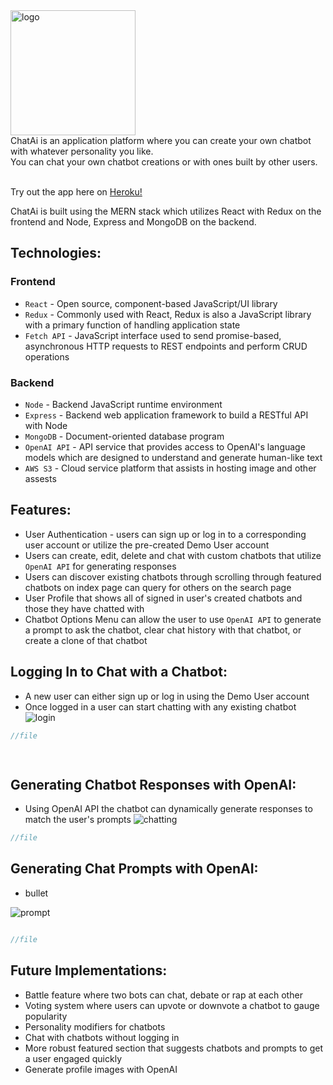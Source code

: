 <div><img width="200" alt="logo" src="https://github.com/taylormusolf/ChatAi/assets/71670060/0fda19e8-2bda-453c-8f45-12252ba59389"></div>
ChatAi is an application platform where you can create your own chatbot with whatever personality you like. 
<br />
You can chat your own chatbot creations or with ones built by other users.
<br />
<br />

Try out the app here on [Heroku!](https://chat-ai-46f1a8b5ba43.herokuapp.com/)

ChatAi is built using the MERN stack which utilizes React with Redux on the frontend and Node, Express and MongoDB on the backend.

## Technologies:

### Frontend
* `React` - Open source, component-based JavaScript/UI library
* `Redux` - Commonly used with React, Redux is also a JavaScript library with a primary function of handling application state
* `Fetch API` - JavaScript interface used to send promise-based, asynchronous HTTP requests to REST endpoints and perform CRUD operations

### Backend
* `Node` - Backend JavaScript runtime environment
* `Express` - Backend web application framework to build a RESTful API with Node
* `MongoDB` - Document-oriented database program
* `OpenAI API` - API service that provides access to OpenAI's language models which are designed to understand and generate human-like text
* `AWS S3` - Cloud service platform that assists in hosting image and other assests

## Features:
* User Authentication - users can sign up or log in to a corresponding user account or utilize the pre-created Demo User account
* Users can create, edit, delete and chat with custom chatbots that utilize `OpenAI API` for generating responses
* Users can discover existing chatbots through scrolling through featured chatbots on index page can query for others on the search page
* User Profile that shows all of signed in user's created chatbots and those they have chatted with
* Chatbot Options Menu can allow the user to use `OpenAI API` to generate a prompt to ask the chatbot, clear chat history with that chatbot, or create a clone of that chatbot


## Logging In to Chat with a Chatbot:
* A new user can either sign up or log in using the Demo User account
* Once logged in a user can start chatting with any existing chatbot
![login](https://github.com/taylormusolf/ChatAi/assets/71670060/24ea35d2-ce67-4433-beb3-30f131526ca7)


```javascript
//file

 
```

## Generating Chatbot Responses with OpenAI:
* Using OpenAI API the chatbot can dynamically generate responses to match the user's prompts
![chatting](https://github.com/taylormusolf/ChatAi/assets/71670060/6e9c82cb-bc7a-4642-ab73-5a95ba174732)


```javascript
//file


```


## Generating Chat Prompts with OpenAI:
* bullet

![prompt](https://github.com/taylormusolf/ChatAi/assets/71670060/fb2068bd-61f2-4136-b5a7-bf60b49ef31e)

```javascript

//file


```

## Future Implementations:
 - Battle feature where two bots can chat, debate or rap at each other
 - Voting system where users can upvote or downvote a chatbot to gauge popularity
 - Personality modifiers for chatbots
 - Chat with chatbots without logging in
 - More robust featured section that suggests chatbots and prompts to get a user engaged quickly
 - Generate profile images with OpenAI


